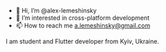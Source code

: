 - 👋 Hi, I’m @alex-lemeshinsky
- 👀 I’m interested in cross-platform development
- 📫 How to reach me a.lemeshinsky@gmail.com

I am student and Flutter developer from Kyiv, Ukraine. 
